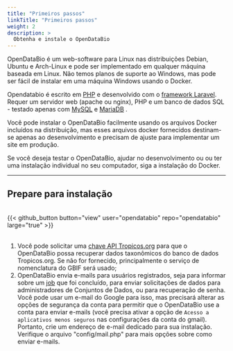 ```yaml
---
title: "Primeiros passos"
linkTitle: "Primeiros passos"
weight: 2
description: >
  Obtenha e instale o OpenDataBio
---
```


OpenDataBio é um web-software para Linux nas distribuições Debian, Ubuntu e Arch-Linux e pode ser implementado em qualquer máquina baseada em Linux. Não temos planos de suporte ao Windows, mas pode ser fácil de instalar em uma máquina Windows usando o Docker.

Opendatabio é escrito em [PHP](https://www.php.net) e desenvolvido com o [framework Laravel](https://laravel.com/). Requer um servidor web (apache ou nginx), PHP e um banco de dados SQL - testado apenas com [MySQL](https://www.mysql.com/) e [MariaDB](https://mariadb.org/) .

Você pode instalar o OpenDataBio facilmente usando os arquivos Docker incluídos na distribuição, mas esses arquivos docker fornecidos destinam-se apenas ao desenvolvimento e precisam de ajuste para implementar um site em produção.

Se você deseja testar o OpenDataBio, ajudar no desenvolvimento ou ou ter uma instalação individual no seu computador, siga a instalação do Docker.

----
## Prepare para instalação


<br>
{{< github_button button="view" user="opendatabio" repo="opendatabio" large="true" >}}
<br>
<br>

1. Você pode solicitar uma [chave API Tropicos.org](https://services.tropicos.org/help?requestkey) para que o OpenDataBio possa recuperar dados taxonômicos do banco de dados Tropicos.org. Se não for fornecido, principalmente o serviço de nomenclatura do GBIF será usado;
1. OpenDataBio envia e-mails para usuários registrados, seja para informar sobre um [job](/docs/concepts/data-access/#user-job) que foi concluído, para enviar solicitações de dados para administradores de Conjuntos de Dados, ou para recuperação de senha. Você pode usar um e-mail do Google para isso, mas precisará alterar as opções de segurança da conta para permitir que o OpenDataBio use a conta para enviar e-mails (você precisa ativar a opção de `Acesso a aplicativos menos seguros` nas configurações da conta do gmail). Portanto, crie um endereço de e-mail dedicado para sua instalação. Verifique o arquivo "config/mail.php" para mais opções sobre como enviar e-mails.
